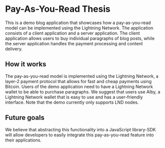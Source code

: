 

# Pay-As-You-Read Thesis

This is a demo blog application that showcases how a pay-as-you-read model can be implemented using the Lightning Network. The application consists of a client application and a server application. The client application allows users to buy individual paragraphs of blog posts, while the server application handles the payment processing and content delivery.

## How it works

The pay-as-you-read model is implemented using the Lightning Network, a layer-2 payment protocol that allows for fast and cheap payments using Bitcoin. Users of the demo application need to have a Lightning Network wallet to be able to purchase paragraphs. We suggest that users use Alby, a Lightning Network wallet that is easy to use and has a user-friendly interface. Note that the demo currently only supports LND nodes. 

## Future goals

We believe that abstracting this functionality into a JavaScript library-SDK will allow developers to easily integrate this pay-as-you-read feature into their applications.
